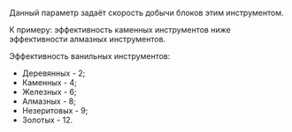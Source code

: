 Данный параметр задаёт скорость добычи блоков этим инструментом.

К примеру: эффективность каменных инструментов ниже эффективности алмазных инструментов.

Эффективность ванильных инструментов:
* Деревянных - 2;
* Каменных - 4;
* Железных - 6;
* Алмазных - 8;
* Незеритовых - 9;
* Золотых - 12.